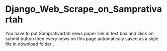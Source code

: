 # Django_Web_Scrape_on_Samprativartah
You have to put Samprativartah news paper link in text box and click on submit button then every news on this page automaticaly saved as a sigle file in download folder .
